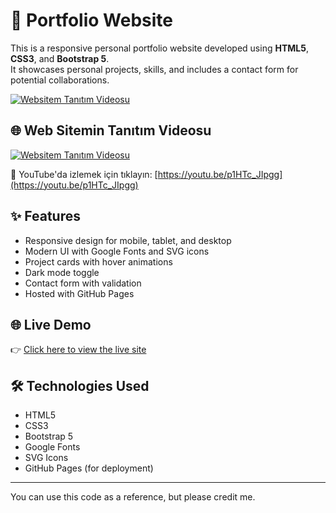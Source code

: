 # 💼 Portfolio Website 

This is a responsive personal portfolio website developed using **HTML5**, **CSS3**, and **Bootstrap 5**.  
It showcases personal projects, skills, and includes a contact form for potential collaborations.

[![Websitem Tanıtım Videosu](https://img.youtube.com/vi/p1HTc_JIpgg/0.jpg)](https://youtu.be/p1HTc_JIpgg)

## 🌐 Web Sitemin Tanıtım Videosu

[![Websitem Tanıtım Videosu](https://img.youtube.com/vi/p1HTc_JIpgg/0.jpg)](https://youtu.be/p1HTc_JIpgg)

🔗 YouTube'da izlemek için tıklayın: [https://youtu.be/p1HTc_JIpgg](https://youtu.be/p1HTc_JIpgg)

## ✨ Features

- Responsive design for mobile, tablet, and desktop
- Modern UI with Google Fonts and SVG icons
- Project cards with hover animations
- Dark mode toggle
- Contact form with validation
- Hosted with GitHub Pages

## 🌐 Live Demo

👉 [Click here to view the live site](https://github.com/FatmaNurSakal/portfolio-website-fns/blob/main/index.html)

## 🛠 Technologies Used

- HTML5  
- CSS3  
- Bootstrap 5  
- Google Fonts  
- SVG Icons  
- GitHub Pages (for deployment)

---

You can use this code as a reference, but please credit me.


